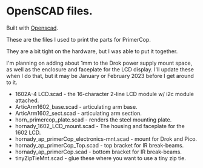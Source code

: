 # OpenSCAD files.

Built with [Openscad](https://www.openscad.org).

These are the files I used to print the parts for PrimerCop.  

They are a bit tight on the hardware, but I was able to put it together.

I'm planning on adding about 1mm to the Drok power supply mount space, as well
as the enclosure and faceplate for the LCD display.  I'll update these when
I do that, but it may be January or February 2023 before I get around to it.

- 1602A-4 LCD.scad - the 16-character 2-line LCD module w/ i2c module attached.</br>
- ArticArm1602_base.scad - articulating arm base.</br>
- ArticArm1602_sect.scad - articulating arm section.</br>
- horn_primercop_plate.scad - renders the steel mounting plate.</br>
- hornady_1602_LCD_mount.scad - The housing and faceplate for the 1602 LCD.</br>
- hornady_ap_primerCop_electronics-mnt.scad - mount for Drok and Pico.</br>
- hornady_ap_primerCop_Top.scad - top bracket for IR break-beams.</br>
- hornady_ap_primerCop.scad - bottom bracket for IR break-beams.</br>
- tinyZipTieMnt.scad - glue these where you want to use a tiny zip tie.</br>